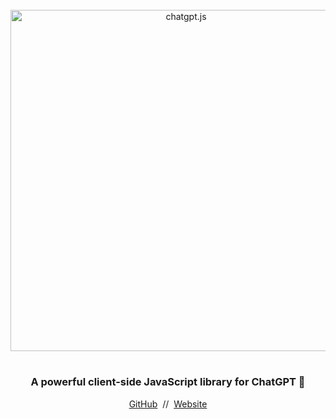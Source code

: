 <div align="center">
<br />

<picture>
    <source media="(prefers-color-scheme: dark)" srcset="https://raw.githubusercontent.com/chatgptjs/chatgpt.js/main/media/images/chatgpt.js-logo-dark-mode-5995x619.png">
    <img width=546 alt="chatgpt.js" src="https://raw.githubusercontent.com/chatgptjs/chatgpt.js/main/media/images/chatgpt.js-logo-light-mode-5995x619.png">
</picture>


#

### A powerful client-side JavaScript library for ChatGPT 🤖

[GitHub](https://github.com/kudoai/chatgpt.js) &nbsp;// &nbsp;[Website](https://chatgpt.js.org)

</div>
